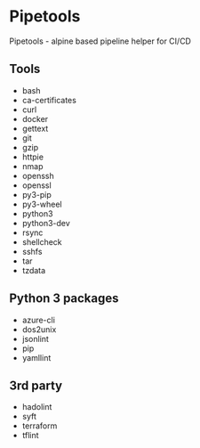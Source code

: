 # Pipetools

Pipetools - alpine based pipeline helper for CI/CD

## Tools

* bash
* ca-certificates
* curl
* docker
* gettext
* git
* gzip
* httpie
* nmap
* openssh
* openssl
* py3-pip
* py3-wheel
* python3
* python3-dev
* rsync
* shellcheck
* sshfs
* tar
* tzdata

## Python 3 packages

* azure-cli
* dos2unix
* jsonlint
* pip
* yamllint

## 3rd party

* hadolint
* syft
* terraform
* tflint

